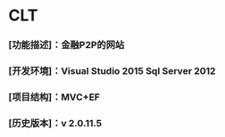# CLT
###  [功能描述]：金融P2P的网站
###  [开发环境]：Visual Studio 2015 Sql Server 2012
###  [项目结构]：MVC+EF
###  [历史版本]：v 2.0.11.5
